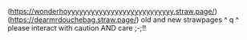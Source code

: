 (https://wonderhoyyyyyyyyyyyyyyyyyyyyyyyyyyy.straw.page/)(https://dearmrdouchebag.straw.page/)
old and new strawpages ^ q ^
please interact with caution AND care ;-;!!

